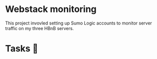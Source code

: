 # Webstack monitoring
This project invovled setting up Sumo Logic accounts to monitor server traffic on my three HBnB servers.

# Tasks 📃
